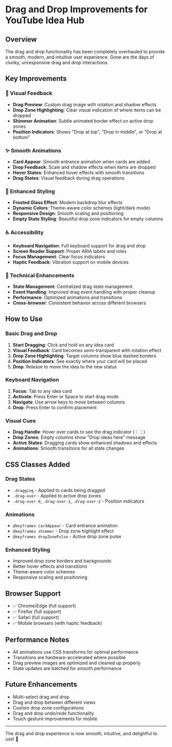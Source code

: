 # Drag and Drop Improvements for YouTube Idea Hub

## Overview
The drag and drop functionality has been completely overhauled to provide a smooth, modern, and intuitive user experience. Gone are the days of clunky, unresponsive drag and drop interactions.

## Key Improvements

### 🎯 Visual Feedback
- **Drag Preview**: Custom drag image with rotation and shadow effects
- **Drop Zone Highlighting**: Clear visual indication of where items can be dropped
- **Shimmer Animation**: Subtle animated border effect on active drop zones
- **Position Indicators**: Shows "Drop at top", "Drop in middle", or "Drop at bottom"

### ✨ Smooth Animations
- **Card Appear**: Smooth entrance animation when cards are added
- **Drop Feedback**: Scale and shadow effects when items are dropped
- **Hover States**: Enhanced hover effects with smooth transitions
- **Drag States**: Visual feedback during drag operations

### 🎨 Enhanced Styling
- **Frosted Glass Effect**: Modern backdrop blur effects
- **Dynamic Colors**: Theme-aware color schemes (light/dark mode)
- **Responsive Design**: Smooth scaling and positioning
- **Empty State Styling**: Beautiful drop zone indicators for empty columns

### ♿ Accessibility
- **Keyboard Navigation**: Full keyboard support for drag and drop
- **Screen Reader Support**: Proper ARIA labels and roles
- **Focus Management**: Clear focus indicators
- **Haptic Feedback**: Vibration support on mobile devices

### 🔧 Technical Enhancements
- **State Management**: Centralized drag state management
- **Event Handling**: Improved drag event handling with proper cleanup
- **Performance**: Optimized animations and transitions
- **Cross-browser**: Consistent behavior across different browsers

## How to Use

### Basic Drag and Drop
1. **Start Dragging**: Click and hold on any idea card
2. **Visual Feedback**: Card becomes semi-transparent with rotation effect
3. **Drop Zone Highlighting**: Target columns show blue dashed borders
4. **Position Indicators**: See exactly where your card will be placed
5. **Drop**: Release to move the idea to the new status

### Keyboard Navigation
1. **Focus**: Tab to any idea card
2. **Activate**: Press Enter or Space to start drag mode
3. **Navigate**: Use arrow keys to move between columns
4. **Drop**: Press Enter to confirm placement

### Visual Cues
- **Drag Handle**: Hover over cards to see the drag indicator (⋮⋮)
- **Drop Zones**: Empty columns show "Drop ideas here" message
- **Active States**: Dragging cards show enhanced shadows and effects
- **Animations**: Smooth transitions for all state changes

## CSS Classes Added

### Drag States
- `.dragging` - Applied to cards being dragged
- `.drag-over` - Applied to active drop zones
- `.drag-over-0`, `.drag-over-1`, `.drag-over-2` - Position indicators

### Animations
- `@keyframes cardAppear` - Card entrance animation
- `@keyframes shimmer` - Drop zone highlight effect
- `@keyframes dropZonePulse` - Active drop zone pulse

### Enhanced Styling
- Improved drop zone borders and backgrounds
- Better hover effects and transitions
- Theme-aware color schemes
- Responsive scaling and positioning

## Browser Support
- ✅ Chrome/Edge (full support)
- ✅ Firefox (full support)
- ✅ Safari (full support)
- ✅ Mobile browsers (with haptic feedback)

## Performance Notes
- All animations use CSS transforms for optimal performance
- Transitions are hardware-accelerated where possible
- Drag preview images are optimized and cleaned up properly
- State updates are batched for smooth performance

## Future Enhancements
- Multi-select drag and drop
- Drag and drop between different views
- Custom drop zone configurations
- Drag and drop undo/redo functionality
- Touch gesture improvements for mobile

---

The drag and drop experience is now smooth, intuitive, and delightful to use! 🎉

